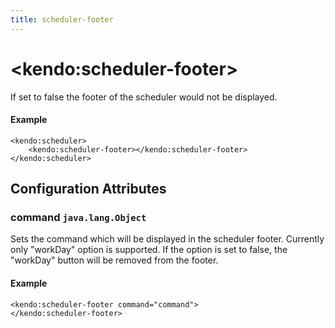 ```yaml
---
title: scheduler-footer
---
```


# \<kendo:scheduler-footer\>

If set to false the footer of the scheduler would not be displayed.

#### Example
    <kendo:scheduler>
        <kendo:scheduler-footer></kendo:scheduler-footer>
    </kendo:scheduler>

## Configuration Attributes

### command `java.lang.Object`

Sets the command which will be displayed in the scheduler footer. Currently only "workDay" option is supported. If the option is set  to false, the "workDay" button will be removed from the footer.

#### Example
    <kendo:scheduler-footer command="command">
    </kendo:scheduler-footer>

